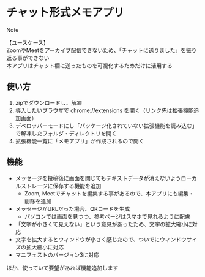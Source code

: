 # チャット形式メモアプリ
> [!NOTE]
> 【ユースケース】  
> ZoomやMeetをアーカイブ配信できないため、「チャットに送りました」を振り返る事ができない  
> 本アプリはチャット欄に送ったものを可視化するためだけに活用する

## 使い方
1. zipでダウンロードし、解凍
2. 導入したいブラウザで chrome://extensions を開く（リンク先は拡張機能追加画面）
3. デベロッパーモードにし「パッケージ化されていない拡張機能を読み込む」で解凍したフォルダ・ディレクトリを開く
4. 拡張機能一覧に「メモアプリ」が作成されるので開く

## 機能
- メッセージを投稿後に画面を閉じてもテキストデータが消えないようローカルストレージに保存する機能を追加
  - Zoom, Meetでチャットを編集する事があるので、本アプリにも編集・削除を追加
- メッセージがURLだった場合、QRコードを生成
  - パソコンでは画面を見つつ、参考ページはスマホで見れるように配慮
- 「文字が小さくて見えない」という意見があったため、文字の拡大縮小に対応
- 文字を拡大するとウィンドウが小さく感じたので、ついでにウィンドウサイズの拡大縮小に対応
- マニフェストのバージョン3に対応

ほか、使っていて要望があれば機能追加します
